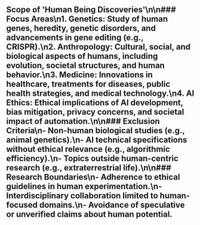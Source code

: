 ## Scope of 'Human Being Discoveries'\n\n### Focus Areas\n1. **Genetics**: Study of human genes, heredity, genetic disorders, and advancements in gene editing (e.g., CRISPR).\n2. **Anthropology**: Cultural, social, and biological aspects of humans, including evolution, societal structures, and human behavior.\n3. **Medicine**: Innovations in healthcare, treatments for diseases, public health strategies, and medical technology.\n4. **AI Ethics**: Ethical implications of AI development, bias mitigation, privacy concerns, and societal impact of automation.\n\n### Exclusion Criteria\n- Non-human biological studies (e.g., animal genetics).\n- AI technical specifications without ethical relevance (e.g., algorithmic efficiency).\n- Topics outside human-centric research (e.g., extraterrestrial life).\n\n### Research Boundaries\n- Adherence to ethical guidelines in human experimentation.\n- Interdisciplinary collaboration limited to human-focused domains.\n- Avoidance of speculative or unverified claims about human potential.